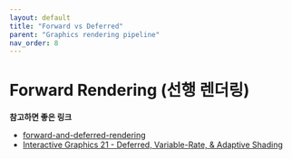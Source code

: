 ```yaml
---
layout: default
title: "Forward vs Deferred"
parent: "Graphics rendering pipeline"
nav_order: 8
---
```


# Forward Rendering (선행 렌더링)


**참고하면 좋은 링크**
- [forward-and-deferred-rendering](https://www.benmandrew.com/articles/forward-and-deferred-rendering)
- [Interactive Graphics 21 - Deferred, Variable-Rate, & Adaptive Shading](https://youtu.be/9_v8cvd-BSQ?feature=shared)